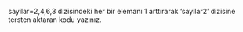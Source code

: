 
sayilar=2,4,6,3 dizisindeki her bir elemanı 1 arttırarak ‘sayilar2’ dizisine tersten aktaran kodu yazınız.

